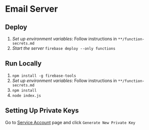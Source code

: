 # Email Server


## Deploy

1. *Set up environment variables*: Follow instructions in `**/function-secrets.md`
1. *Start the server* `firebase deploy --only functions`


## Run Locally

1. `npm install -g firebase-tools`
1. *Set up environment variables*: Follow instructions in `**/function-secrets.md`
1. `npm install`
1. `node index.js`


## Setting Up Private Keys

Go to [Service Account](https://console.firebase.google.com/u/0/project/wellworthnewengland-1e81a/settings/serviceaccounts/adminsdk) page and click `Generate New Private Key`